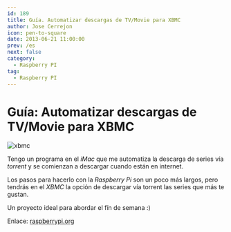```yaml
---
id: 189
title: Guía. Automatizar descargas de TV/Movie para XBMC
author: Jose Cerrejon
icon: pen-to-square
date: 2013-06-21 11:00:00
prev: /es
next: false
category:
  - Raspberry PI
tag:
  - Raspberry PI
---
```


# Guía: Automatizar descargas de TV/Movie para XBMC

![xbmc](/images/xbmc.jpg)

Tengo un programa en el *iMac* que me automatiza la descarga de series vía *torrent* y se comienzan a descargar cuando están en internet.

Los pasos para hacerlo con la *Raspberry Pi* son un poco más largos, pero tendrás en el *XBMC* la opción de descargar vía torrent las series que más te gustan. 

Un proyecto ideal para abordar el fín de semana :)

Enlace: [raspberrypi.org](http://www.raspberrypi.org/phpBB3/viewtopic.php?f=35&t=47084)